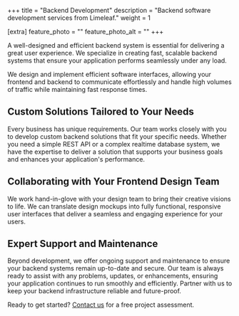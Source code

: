 +++
title = "Backend Development"
description = "Backend software development services from Limeleaf."
weight = 1

[extra]
feature_photo = ""
feature_photo_alt = ""
+++

A well-designed and efficient backend system is essential for delivering a great user experience. We specialize in creating fast, scalable backend systems that ensure your application performs seamlessly under any load. 

<!-- more -->

We design and implement efficient software interfaces, allowing your frontend and backend to communicate effortlessly and handle high volumes of traffic while maintaining fast response times.

## Custom Solutions Tailored to Your Needs

Every business has unique requirements. Our team works closely with you to develop custom backend solutions that fit your specific needs. Whether you need a simple REST API or a complex realtime database system, we have the expertise to deliver a solution that supports your business goals and enhances your application's performance.

## Collaborating with Your Frontend Design Team

We work hand-in-glove with your design team to bring their creative visions to life. We can translate design mockups into fully functional, responsive user interfaces that deliver a seamless and engaging experience for your users.

## Expert Support and Maintenance

Beyond development, we offer ongoing support and maintenance to ensure your backend systems remain up-to-date and secure. Our team is always ready to assist with any problems, updates, or enhancements, ensuring your application continues to run smoothly and efficiently. Partner with us to keep your backend infrastructure reliable and future-proof.

Ready to get started? [Contact us](https://limeleaf.net/contact/ "Contact us") for a free project assessment.
